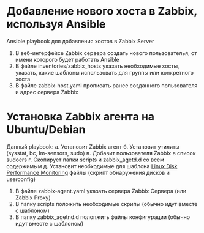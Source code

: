 # Добавление нового хоста в Zabbix, используя Ansible

Ansible playbook для добавления хостов в Zabbix Server

1. В веб-интерфейсе Zabbix сервера создать нового пользователья, от имени которого будет работать Ansible
2. В файле inventories/zabbix_hosts указать необходимые хосты, указать, какие шаблоны использовать для группы или конкретного хоста
3. В файле zabbix-host.yaml прописать ранее созданного пользователя и адрес сервера Zabbix

# Установка Zabbix агента на Ubuntu/Debian

Данный playbook:
а. Установит Zabbix агент
б. Установит утилиты (sysstat, bc, lm-sensors, sudo)
в. Добавит пользователя Zabbix в список sudoers
г. Скопирует папки scripts и zabbix_agetd.d со всем содержимым
д. Установит необходимые для шаблона [Linux Disk Performance Monitoring](https://share.zabbix.com/storage-devices/linux-disk-performance-monitoring) файлы (скрипт обнаружения дисков и userconfig)

1. В файле zabbix-agent.yaml указать сервера Zabbix Сервера (или Zabbix Proxy)
2. В папку scripts положить необходимые скрипы (обычно идут вместе с шаблоном)
3. В папку zabbix_agetnd.d полопжить файлы конфигурации (обычно идут вместе с шаблоном)
